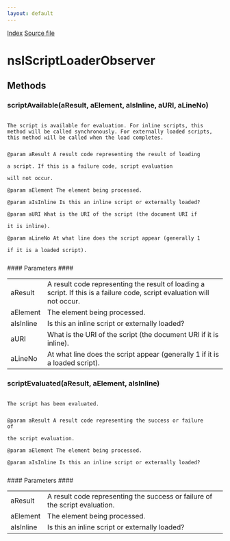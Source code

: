 ```yaml
---
layout: default
---
```

<div id='links'><a href="../index.html">Index</a>
<a href="http://dxr.mozilla.org/mozilla-central/source/dom/base/nsIScriptLoaderObserver.idl">Source file</a>
</div>

# nsIScriptLoaderObserver #

## Methods ##

### scriptAvailable(aResult, aElement, aIsInline, aURI, aLineNo) ###
<code>  
The script is available for evaluation. For inline scripts, this  
method will be called synchronously. For externally loaded scripts,  
this method will be called when the load completes.  
  
@param aResult A result code representing the result of loading  
       a script. If this is a failure code, script evaluation  
       will not occur.  
@param aElement The element being processed.  
@param aIsInline Is this an inline script or externally loaded?  
@param aURI What is the URI of the script (the document URI if  
       it is inline).  
@param aLineNo At what line does the script appear (generally 1  
       if it is a loaded script).  
  
</code>
#### Parameters ####

<table>

<tr>
<td>aResult</td>
<td>A result code representing the result of loading  
       a script. If this is a failure code, script evaluation  
       will not occur.  
</td>
</tr>

<tr>
<td>aElement</td>
<td>The element being processed.  
</td>
</tr>

<tr>
<td>aIsInline</td>
<td>Is this an inline script or externally loaded?  
</td>
</tr>

<tr>
<td>aURI</td>
<td>What is the URI of the script (the document URI if  
       it is inline).  
</td>
</tr>

<tr>
<td>aLineNo</td>
<td>At what line does the script appear (generally 1  
       if it is a loaded script).  
</td>
</tr>

</table>

### scriptEvaluated(aResult, aElement, aIsInline) ###
<code>  
The script has been evaluated.  
  
@param aResult A result code representing the success or failure of  
       the script evaluation.  
@param aElement The element being processed.  
@param aIsInline Is this an inline script or externally loaded?  
  
</code>
#### Parameters ####

<table>

<tr>
<td>aResult</td>
<td>A result code representing the success or failure of  
       the script evaluation.  
</td>
</tr>

<tr>
<td>aElement</td>
<td>The element being processed.  
</td>
</tr>

<tr>
<td>aIsInline</td>
<td>Is this an inline script or externally loaded?  
</td>
</tr>

</table>
